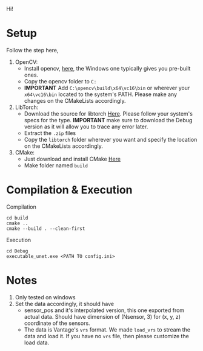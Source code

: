 Hi!

# Setup
Follow  the step here,
1. OpenCV:
    - Install opencv, [here](https://opencv.org/releases/), the Windows one typically gives you pre-built ones. 
    - Copy the opencv folder to `C:`
    - **IMPORTANT** Add `C:\opencv\build\x64\vc16\bin` or wherever your `x64\vc16\bin` located to the system's PATH. Please make any changes on the CMakeLists accordingly.
2. LibTorch:
    - Download the source for libtorch [Here](https://pytorch.org/get-started/locally/). Please follow  your system's specs for the type. **IMPORTANT** make sure to download the Debug version as it will allow you to trace any error later.
    - Extract the `.zip` files
    - Copy the `libtorch` folder wherever you want and specify the location on the CMakeLists accordingly.
3. CMake:
    - Just download and install CMake [Here](https://cmake.org/download/)
    - Make folder named `build`

# Compilation & Execution
Compilation

```
cd build
cmake ..
cmake --build . --clean-first
```

Execution

```
cd Debug
executable_unet.exe <PATH TO config.ini>
```

# Notes
1. Only tested on windows
2. Set the data accordingly, it should have
    - sensor_pos and it's interpolated version,  this one exported from actual data. Should have dimension of (Nsensor, 3) for (x, y, z) coordinate of the sensors.
    - The data is Vantage's `vrs` format. We made `load_vrs` to stream the data and load it. If you have no `vrs` file, then please customize the load data.